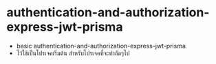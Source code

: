 # authentication-and-authorization-express-jwt-prisma
- basic authentication-and-authorization-express-jwt-prisma
- ไว้ใช้เป็นโปรเจคเริ่มต้น สำหรับโปรเจคที่จะทำถัดๆไป
